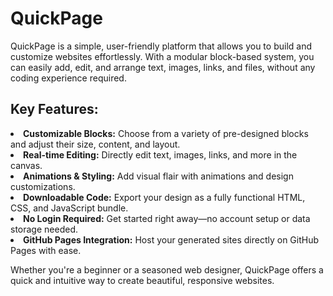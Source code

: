<h1>QuickPage</h1>
QuickPage is a simple, user-friendly platform that allows you to build and customize websites effortlessly. With a modular block-based system, you can easily add, edit, and arrange text, images, links, and files, without any coding experience required.

<h2>Key Features:</h2>
<li><b>Customizable Blocks:</b> Choose from a variety of pre-designed blocks and adjust their size, content, and layout.</li>
<li><b>Real-time Editing:</b> Directly edit text, images, links, and more in the canvas.</li>
<li><b>Animations & Styling:</b> Add visual flair with animations and design customizations.</li>
<li><b>Downloadable Code:</b> Export your design as a fully functional HTML, CSS, and JavaScript bundle.</li>
<li><b>No Login Required:</b> Get started right away—no account setup or data storage needed.</li>
<li><b>GitHub Pages Integration:</b> Host your generated sites directly on GitHub Pages with ease.</li>

Whether you're a beginner or a seasoned web designer, QuickPage offers a quick and intuitive way to create beautiful, responsive websites.
